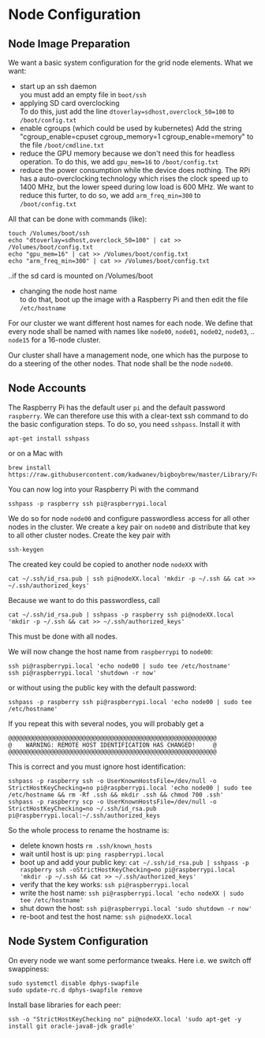 # Node Configuration

## Node Image Preparation
We want a basic system configuration for the grid node elements. What we want:
* start up an ssh daemon  
you must add an empty file in `boot/ssh`
* applying SD card overclocking  
To do this, just add the line `dtoverlay=sdhost,overclock_50=100` to `/boot/config.txt`
* enable cgroups (which could be used by kubernetes)
Add the string "cgroup_enable=cpuset cgroup_memory=1 cgroup_enable=memory" to the file `/boot/cmdline.txt`
* reduce the GPU memory because we don't need this for headless operation.
To do this, we add `gpu_mem=16` to `/boot/config.txt`
* reduce the power consumption while the device does nothing. The RPi has a auto-overclocking technology which rises the 
clock speed up to 1400 MHz, but the lower speed during low load is 600 MHz. We want to reduce this furter, to do so,
we add `arm_freq_min=300` to `/boot/config.txt`

All that can be done with commands (like):
```
touch /Volumes/boot/ssh
echo "dtoverlay=sdhost,overclock_50=100" | cat >> /Volumes/boot/config.txt
echo "gpu_mem=16" | cat >> /Volumes/boot/config.txt
echo "arm_freq_min=300" | cat >> /Volumes/boot/config.txt
```
..if the sd card is mounted on /Volumes/boot

* changing the node host name  
to do that, boot up the image with a Raspberry Pi and then edit the file `/etc/hostname`

For our cluster we want different host names for each node. We define that every node shall be named with names like
`node00`, `node01`, `node02`, `node03`, .. `node15` for a 16-node cluster.

Our cluster shall have a management node, one which has the purpose to do a steering of the other nodes.
That node shall be the node `node00`.

## Node Accounts
The Raspberry Pi has the default user `pi` and the default password `raspberry`. We can therefore use this with a clear-text ssh command to do the basic configuration steps. To do so, you need `sshpass`. Install it with
```
apt-get install sshpass
```
or  on a Mac with
```
brew install https://raw.githubusercontent.com/kadwanev/bigboybrew/master/Library/Formula/sshpass.rb
```
You can now log into your Raspberry Pi with the command
```
sshpass -p raspberry ssh pi@raspberrypi.local
```

We do so for node `node00` and configure passwordless access for all other nodes in the cluster.
We create a key pair on `node00` and distribute that key to all other cluster nodes.
Create the key pair with
```
ssh-keygen
```
The created key could be copied to another node `nodeXX` with
```
cat ~/.ssh/id_rsa.pub | ssh pi@nodeXX.local 'mkdir -p ~/.ssh && cat >> ~/.ssh/authorized_keys'
```
Because we want to do this passwordless, call
```
cat ~/.ssh/id_rsa.pub | sshpass -p raspberry ssh pi@nodeXX.local 'mkdir -p ~/.ssh && cat >> ~/.ssh/authorized_keys'
```
This must be done with all nodes.

We will now change the host name from `raspberrypi` to `node00`:
```
ssh pi@raspberrypi.local 'echo node00 | sudo tee /etc/hostname'
ssh pi@raspberrypi.local 'shutdown -r now'
```
or without using the public key with the default password:
```
sshpass -p raspberry ssh pi@raspberrypi.local 'echo node00 | sudo tee /etc/hostname'
```
If you repeat this with several nodes, you will probably get a
```
@@@@@@@@@@@@@@@@@@@@@@@@@@@@@@@@@@@@@@@@@@@@@@@@@@@@@@@@@@@
@    WARNING: REMOTE HOST IDENTIFICATION HAS CHANGED!     @
@@@@@@@@@@@@@@@@@@@@@@@@@@@@@@@@@@@@@@@@@@@@@@@@@@@@@@@@@@@
```
This is correct and you must ignore host identification:
```
sshpass -p raspberry ssh -o UserKnownHostsFile=/dev/null -o StrictHostKeyChecking=no pi@raspberrypi.local 'echo node00 | sudo tee /etc/hostname && rm -Rf .ssh && mkdir .ssh && chmod 700 .ssh'
sshpass -p raspberry scp -o UserKnownHostsFile=/dev/null -o StrictHostKeyChecking=no ~/.ssh/id_rsa.pub pi@raspberrypi.local:~/.ssh/authorized_keys
```

So the whole process to rename the hostname is:
* delete known hosts `rm .ssh/known_hosts`
* wait until host is up: `ping raspberrypi.local`
* boot up and add your public key: `cat ~/.ssh/id_rsa.pub | sshpass -p raspberry ssh -oStrictHostKeyChecking=no pi@raspberrypi.local 'mkdir -p ~/.ssh && cat >> ~/.ssh/authorized_keys'`
* verify that the key works: `ssh pi@raspberrypi.local`
* write the host name: `ssh pi@raspberrypi.local 'echo nodeXX | sudo tee /etc/hostname'`
* shut down the host: `ssh pi@raspberrypi.local 'sudo shutdown -r now'`
* re-boot and test the host name: `ssh pi@nodeXX.local`

## Node System Configuration
On every node we want some performance tweaks. Here i.e. we switch off swappiness:
```
sudo systemctl disable dphys-swapfile
sudo update-rc.d dphys-swapfile remove
```
Install base libraries for each peer:
```
ssh -o "StrictHostKeyChecking no" pi@nodeXX.local 'sudo apt-get -y install git oracle-java8-jdk gradle'
```
